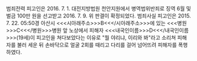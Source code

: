 범죄전력
피고인은 2016. 7. 1. 대전지방법원 천안지원에서 병역법위반죄로 징역 6월 및 벌금 100만 원을 선고받고 2016. 7. 9. 위 판결이 확정되었다.
범죄사실
피고인은 2015. 7. 22. 05:50경 아산시 <<<시아래주소>>>B<<</시아래주소>>>에 있는 <<<병원>>>C<<</병원>>>병원 앞 노상에서 피해자 <<<내국인이름>>>D<<</내국인이름>>>(19세)이 피고인을 쳐다보았다는 이유로 "뭘 야리냐, 이리와 봐"라고 소리쳐 피해자를 불러 세운 뒤 손바닥으로 얼굴 2회를 때리고 다리를 걸어 넘어뜨려 피해자를 폭행하였다.